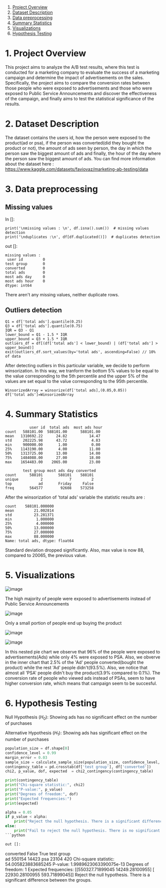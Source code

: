 

1. [Project Overview](#project-overview)
2. [Dataset Description](#dataset-description)
3. [Data preprocessing](#data-preprocessing)
4. [Summary Statistics](#summary-statistics)
5. [Visualizations](#visualizations)
6. [Hypothesis Testing](#hypothesis-testing) 



# 1. Project Overview

This project aims to analyze the A/B test results, where this test is conducted for a marketing company to evaluate the success of a marketing campaign and determine the impact of advertisements on the sales. Specifically, the project aims to compare the conversion rates between those people who were exposed to advertisements and those who were exposed to Public Service Announcements and discover the effectiveness of the campaign, and finally aims to test the statistical significance of the results.

# 2. Dataset Description
The dataset contains the users id, how the person were exposed to the product(ad or psa), if the person was converted(did they bought the product or not), the amount of ads seen by person, the day in which the person saw the biggest amount of ads and finally, the hour of the day where the person saw the biggest amount of ads. You can find more information about the dataset here : https://www.kaggle.com/datasets/faviovaz/marketing-ab-testing/data

  
# 3. Data preprocessing


## Missing values
In []:
```
print('\nmissing values : \n', df.isna().sum())  # missing values detection
print('\nduplicates :\n', df[df.duplicated()])  # duplicates detection
```

out []:
```
missing values : 
 user id         0
test group       0
converted        0
total ads        0
most ads day     0
most ads hour    0
dtype: int64
```
There aren't any missing values, neither duplicate rows.



## Outliers detection
```
Q1 = df['total ads'].quantile(0.25)
Q3 = df['total ads'].quantile(0.75)
IQR = Q3 - Q1
lower_bound = Q1 - 1.5 * IQR
upper_bound = Q3 + 1.5 * IQR
outliers_df = df[(df['total ads'] < lower_bound) | (df['total ads'] > upper_bound)]
exit(outliers_df.sort_values(by='total ads', ascending=False) // 10% of data
```
After detecting outliers in this particular variable, we decide to perform winsorization. In this way, we tranform the bottom 5% values to be equal to the value corresponding to the 5th percentile and the upper 5% of the values are set equal to the value corresponding to the 95th percentile.

```
WinsorizedArray = winsorize(df['total ads],(0.05,0.05))
df['total ads']=WinsorizedArray
```

# 4. Summary Statistics
```
           user id  total ads  most ads hour
count   588101.00  588101.00      588101.00
mean   1310692.22      24.82          14.47
std     202225.98      43.72           4.83
min     900000.00       1.00           0.00
25%    1143190.00       4.00          11.00
50%    1313725.00      13.00          14.00
75%    1484088.00      27.00          18.00
max    1654483.00    2065.00          23.00

        test group most ads day converted
count      588101       588101    588101
unique          2            7         2
top            ad       Friday     False
freq       564577        92608    573258

```
After the winsorization of 'total ads' variable the statistic results are :
```
count    588101.000000
mean         21.002814
std          23.281371
min           1.000000
25%           4.000000
50%          13.000000
75%          27.000000
max          88.000000
Name: total ads, dtype: float64
```
Standard deviation dropped significantly. Also, max value is now 88, compared to 20065, the previous value.

# 5. Visualizations



![image](https://github.com/BillysKes/a-b-testing-marketing/assets/73298709/5af13758-6e2f-41d3-9edb-b7218b2486e9)

The high majority of people were exposed to advertisements instead of Public Service Announcements

![image](https://github.com/BillysKes/a-b-testing-marketing/assets/73298709/386244cd-47e4-4fbf-a594-862c3cda1229)

Only a small portion of people end up buying the product

![image](https://github.com/BillysKes/a-b-testing-marketing/assets/73298709/16fd85ea-9feb-49ae-8afe-daeb972342e4)



![image](https://github.com/BillysKes/a-b-testing-marketing/assets/73298709/636185ac-1af1-463f-a891-66af1c898a80)

In this nested pie chart we observe that 96% of the people were exposed to advertisements(Ads) while only 4% were exposed to PSA. Also, we obverve in the inner chart that 2.5% of the 'Ad' people converted(bought the product) while the rest 'Ad' people didn't(93.5%). Also, we notice that almost all 'PSA' people didn't buy the product(3.9% compared to 0.1%). The conversion rate of people who viewed ads instead of PSAs, seem to have higher conversion rate, which means that campaign seem to be succesful.

# 6. Hypothesis Testing

Null Hypothesis ($H_0$): Showing ads has no significant effect on the number of purchases

Alternative Hypothesis ($H_1$): Showing ads has significant effect on the number of purchases




```python
population_size = df.shape[0]
confidence_level = 0.99
margin_error = 0.03
sample_size = calculate_sample_size(population_size, confidence_level, margin_error)
contingency_table = pd.crosstab(df['test group'], df['converted'])
chi2, p_value, dof, expected  = chi2_contingency(contingency_table)

print(contingency_table)
print("Chi-square statistic:", chi2)
print("P-value:", p_value)
print("Degrees of freedom:", dof)
print("Expected frequencies:")
print(expected)

alpha = 0.05
if p_value < alpha:
    print("Reject the null hypothesis. There is a significant difference between the groups.")
else:
    print("Fail to reject the null hypothesis. There is no significant difference between the groups.")
```python

out []:
```
converted    False  True 
test group               
ad          550154  14423
psa          23104    420
Chi-square statistic: 54.005823883685245
P-value: 1.9989623063390075e-13
Degrees of freedom: 1
Expected frequencies:
[[550327.71899045  14249.28100955]
 [ 22930.28100955    593.71899045]]
Reject the null hypothesis. There is a significant difference between the groups.
```
